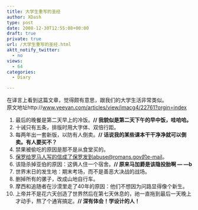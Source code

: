 ```yaml
---
title: 大学生重写的圣经
author: XDash
type: post
date: 2008-12-30T12:55:08+00:00
draft: true
private: true
url: /大学生重写的圣经.html
aktt_notify_twitter:
  - no
views:
  - 64
categories:
  - Diary

---
```

在译言上看到这篇文章，觉得颇有意思，跟我们的大学生活非常类似。  
原文地址http://www.yeeyan.com/articles/view/imacg4/22761?orgin=index  
1. 最后的晚餐是第二天早上的冷饭。**// 我貌似是第二天下午的早中饭，哇哈哈。**  
2. 十诫只有五条，排版时用大字体、双倍行距。  
3. 每两年出一套新版，以防有人倒卖。**// 话说我的某些课本干干净净就可以倒卖。有人要买不？**  
4. 禁果被偷吃的原因是那不是从食堂买的。  
5. 保罗给罗马人写的信成了保罗发到abuse@romans.gov的e-mail。  
6. 该隐杀掉亚伯的原因：这俩人住一个宿舍。**// 原来马加爵是该隐投胎啊 — —b**  
7. 世界末日的发生地：期末考场，而不是善恶大决战的战场。  
8. 删掉所有的骡子，改成山地自行车。  
9. 摩西和追随者在沙漠里走了40年的原因：他们不想因为问路显得像个新生。  
10. 上帝并不是花六天创造了世界然后在第七天休息的，祂一直拖到最后一天晚上才动手，熬了个通宵搞定。**// 深有体会！学设计的人！**
